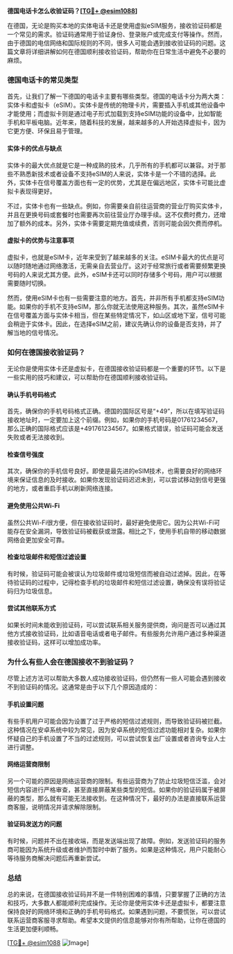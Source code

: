**德国电话卡怎么收验证码？[[TG💪+ @esim1088](https://t.me/s/esim1088)]**

在德国，无论是购买本地的实体电话卡还是使用虚拟eSIM服务，接收验证码都是一个常见的需求。验证码通常用于验证身份、登录账户或完成支付等操作。然而，由于德国的电信网络和国际规则的不同，很多人可能会遇到接收验证码的问题。这篇文章将详细讲解如何在德国顺利接收验证码，帮助你在日常生活中避免不必要的麻烦。

### 德国电话卡的常见类型

首先，让我们了解一下德国的电话卡主要有哪些类型。德国的电话卡分为两大类：实体卡和虚拟卡（eSIM）。实体卡是传统的物理卡片，需要插入手机或其他设备中才能使用；而虚拟卡则是通过电子形式加载到支持eSIM功能的设备中，比如智能手机和平板电脑。近年来，随着科技的发展，越来越多的人开始选择虚拟卡，因为它更方便、环保且易于管理。

#### 实体卡的优点与缺点

实体卡的最大优点就是它是一种成熟的技术，几乎所有的手机都可以兼容。对于那些不熟悉新技术或者设备不支持eSIM的人来说，实体卡是一个不错的选择。此外，实体卡在信号覆盖方面也有一定的优势，尤其是在偏远地区，实体卡可能比虚拟卡表现得更好。

不过，实体卡也有一些缺点。例如，你需要亲自前往运营商的营业厅购买实体卡，并且在更换号码或套餐时也需要再次前往营业厅办理手续。这不仅费时费力，还增加了额外的成本。另外，实体卡需要定期充值或续费，否则可能会因欠费而停机。

#### 虚拟卡的优势与注意事项

虚拟卡，也就是eSIM卡，近年来受到了越来越多的关注。eSIM卡最大的优点是可以随时随地通过网络激活，无需亲自去营业厅。这对于经常旅行或者需要频繁更换号码的人来说尤其方便。此外，eSIM卡还可以同时存储多个号码，用户可以根据需要随时切换。

然而，使用eSIM卡也有一些需要注意的地方。首先，并非所有手机都支持eSIM功能。如果你的手机不支持eSIM，那么你就无法使用这种服务。其次，虽然eSIM卡在信号覆盖方面与实体卡相当，但在某些特定情况下，如山区或地下室，信号可能会稍逊于实体卡。因此，在选择eSIM之前，建议先确认你的设备是否支持，并了解当地的信号情况。

### 如何在德国接收验证码？

无论你是使用实体卡还是虚拟卡，在德国接收验证码都是一个重要的环节。以下是一些实用的技巧和建议，可以帮助你在德国顺利接收验证码。

#### 确认手机号码格式

首先，确保你的手机号码格式正确。德国的国际区号是“+49”，所以在填写验证码接收地址时，一定要加上这个前缀。例如，如果你的手机号码是01761234567，那么正确的国际格式应该是+491761234567。如果格式错误，验证码可能会发送失败或者无法接收到。

#### 检查信号强度

其次，确保你的手机信号良好。即使是最先进的eSIM技术，也需要良好的网络环境来保证信息的及时接收。如果你发现验证码迟迟未到，可以尝试移动到信号更强的地方，或者重启手机以刷新网络连接。

#### 避免使用公共Wi-Fi

虽然公共Wi-Fi很方便，但在接收验证码时，最好避免使用它。因为公共Wi-Fi可能存在安全漏洞，导致验证码被截获或泄露。相比之下，使用手机自带的移动数据网络会更加安全可靠。

#### 检查垃圾邮件和短信过滤设置

有时候，验证码可能会被误认为垃圾邮件或垃圾短信而被自动过滤掉。因此，在等待验证码的过程中，记得检查手机的垃圾邮件和短信过滤设置，确保没有误将验证码归为垃圾信息。

#### 尝试其他联系方式

如果长时间未能收到验证码，可以尝试联系相关服务提供商，询问是否可以通过其他方式接收验证码，比如语音电话或者电子邮件。有些服务允许用户通过多种渠道接收验证码，这样可以增加成功率。

### 为什么有些人会在德国接收不到验证码？

尽管上述方法可以帮助大多数人成功接收验证码，但仍然有一些人可能会遇到接收不到验证码的情况。这通常是由于以下几个原因造成的：

#### 手机设置问题

有些手机用户可能会因为设置了过于严格的短信过滤规则，而导致验证码被拦截。这种情况在安卓系统中较为常见，因为安卓系统的短信过滤功能相对复杂。如果你怀疑自己的手机设置了不当的过滤规则，可以尝试恢复出厂设置或者咨询专业人士进行调整。

#### 网络运营商限制

另一个可能的原因是网络运营商的限制。有些运营商为了防止垃圾短信泛滥，会对短信内容进行严格审查，甚至直接屏蔽某些类型的短信。如果你的验证码属于被屏蔽的类型，那么就有可能无法接收到。在这种情况下，最好的办法是直接联系运营商客服，说明情况并请求解除限制。

#### 验证码发送方的问题

有时候，问题并不出在接收端，而是发送端出现了故障。例如，发送验证码的服务商可能因为系统升级或者维护而暂时中断了服务。如果是这种情况，用户只能耐心等待服务商解决问题后再重新尝试。

### 总结

总的来说，在德国接收验证码并不是一件特别困难的事情，只要掌握了正确的方法和技巧，大多数人都能顺利完成操作。无论你是使用实体卡还是虚拟卡，都要注意保持良好的网络环境和正确的手机号码格式。如果遇到问题，不要慌张，可以尝试联系运营商客服寻求帮助。希望本文提供的信息能够对你有所帮助，让你在德国的生活更加便利顺畅。

[[TG💪+ @esim1088](https://t.me/s/esim1088) ![Image](https://i.postimg.cc/4NQfJmqS/Snipaste-2025-05-13-00-14-12.png)]
